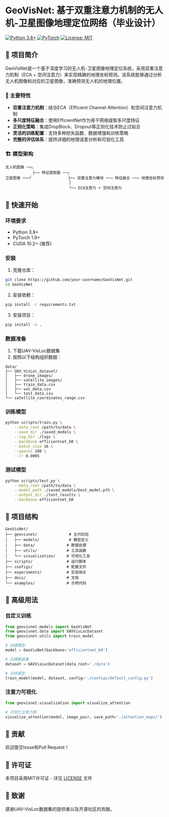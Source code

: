 # GeoVisNet: 基于双重注意力机制的无人机-卫星图像地理定位网络（毕业设计）

[![Python 3.8+](https://img.shields.io/badge/python-3.8+-blue.svg)](https://www.python.org/downloads/release/python-380/)
[![PyTorch](https://img.shields.io/badge/PyTorch-1.9+-red.svg)](https://pytorch.org/)
[![License: MIT](https://img.shields.io/badge/License-MIT-yellow.svg)](https://opensource.org/licenses/MIT)

## 📖 项目简介

GeoVisNet是一个基于深度学习的无人机-卫星图像地理定位系统，采用双重注意力机制（ECA + 空间注意力）来实现精确的地理坐标预测。该系统能够通过分析无人机图像和对应的卫星图像，准确预测无人机的地理位置。

### 🌟 主要特性

- **双重注意力机制**：结合ECA（Efficient Channel Attention）和空间注意力机制
- **多尺度特征融合**：使用EfficientNet作为骨干网络提取多尺度特征
- **正则化策略**：集成DropBlock、Dropout等正则化技术防止过拟合
- **灵活的训练配置**：支持多种损失函数、数据增强和训练策略
- **完整的评估体系**：提供详细的地理误差分析和可视化工具

### 🏗️ 模型架构

```
无人机图像 ──┐
            ├─→ 特征提取器 ──┐
卫星图像 ───┘                ├─→ 双重注意力模块 ──→ 特征融合 ──→ 地理坐标预测
                            │
                            └─→ ECA注意力 + 空间注意力
```

## 🚀 快速开始

### 环境要求

- Python 3.8+
- PyTorch 1.9+
- CUDA 10.2+ (推荐)

### 安装

1. 克隆仓库：
```bash
git clone https://github.com/your-username/GeoVisNet.git
cd GeoVisNet
```

2. 安装依赖：
```bash
pip install -r requirements.txt
```

3. 安装项目：
```bash
pip install -e .
```

### 数据准备

1. 下载UAV-VisLoc数据集
2. 按照以下结构组织数据：
```
data/
├── UAV_VisLoc_dataset/
│   ├── drone_images/
│   ├── satellite_images/
│   ├── train_data.csv
│   ├── val_data.csv
│   └── test_data.csv
└── satellite_coordinates_range.csv
```

### 训练模型

```bash
python scripts/train.py \
    --data_root /path/to/data \
    --save_dir ./saved_models \
    --log_dir ./logs \
    --backbone efficientnet_b0 \
    --batch_size 16 \
    --epochs 100 \
    --lr 0.0005
```

### 测试模型

```bash
python scripts/test.py \
    --data_root /path/to/data \
    --model_path ./saved_models/best_model.pth \
    --output_dir ./test_results \
    --backbone efficientnet_b0
```

## 📁 项目结构

```
GeoVisNet/
├── geovisnet/              # 主代码包
│   ├── models/             # 模型定义
│   ├── data/              # 数据处理
│   ├── utils/             # 工具函数
│   └── visualization/     # 可视化工具
├── scripts/               # 运行脚本
├── configs/               # 配置文件
├── experiments/           # 实验相关
├── docs/                  # 文档
└── examples/              # 示例代码
```

## 🔧 高级用法

### 自定义训练

```python
from geovisnet.models import GeoVisNet
from geovisnet.data import UAVVisLocDataset
from geovisnet.utils import train_model

# 创建模型
model = GeoVisNet(backbone='efficientnet_b0')

# 创建数据集
dataset = UAVVisLocDataset(data_root='./data')

# 训练模型
train_model(model, dataset, config='./configs/default_config.py')
```

### 注意力可视化

```python
from geovisnet.visualization import visualize_attention

# 可视化注意力图
visualize_attention(model, image_pair, save_path='./attention_maps/')
```

## 🤝 贡献

欢迎提交Issue和Pull Request！

## 📄 许可证

本项目采用MIT许可证 - 详见 [LICENSE](LICENSE) 文件

## 🙏 致谢

感谢UAV-VisLoc数据集的提供者以及开源社区的贡献。
